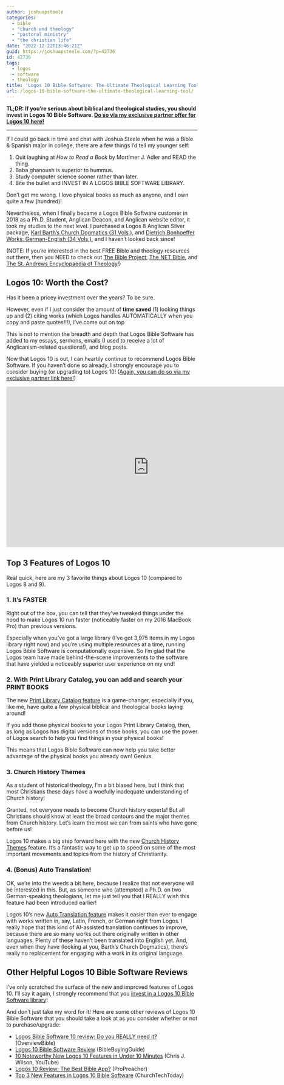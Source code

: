 ```yaml
---
author: joshuapsteele
categories:
  - bible
  - "church and theology"
  - "pastoral ministry"
  - "the christian life"
date: "2022-12-22T13:46:21Z"
guid: https://joshuapsteele.com/?p=42736
id: 42736
tags:
  - logos
  - software
  - theology
title: 'Logos 10 Bible Software: The Ultimate Theological Learning Tool'
url: /logos-10-bible-software-the-ultimate-theological-learning-tool/
---
```


**TL;DR: If you’re serious about biblical and theological studies, you should invest in Logos 10 Bible Software. [Do so via my exclusive partner offer for Logos 10 here!](https://partners.faithlife.com/click.track?CID=431490&AFID=529204)**

---

If I could go back in time and chat with Joshua Steele when he was a Bible &amp; Spanish major in college, there are a few things I’d tell my younger self:

1. Quit laughing at *How to Read a Book* by Mortimer J. Adler and READ the thing.
2. Baba ghanoush is superior to hummus.
3. Study computer science sooner rather than later.
4. Bite the bullet and INVEST IN A LOGOS BIBLE SOFTWARE LIBRARY.

Don’t get me wrong. I love physical books as much as anyone, and I own quite a few (hundred)!

Nevertheless, when I finally became a Logos Bible Software customer in 2018 as a Ph.D. Student, Anglican Deacon, and Anglican website editor, it took my studies to the next level. I purchased a Logos 8 Anglican Silver package, [Karl Barth’s Church Dogmatics (31 Vols.)](https://www.logos.com/product/5758/barths-church-dogmatics), and [Dietrich Bonhoeffer Works: German-English (34 Vols.)](https://www.logos.com/product/152651/dietrich-bonhoeffer-works-german-english), and I haven’t looked back since!

(NOTE: If you’re interested in the best FREE Bible and theology resources out there, then you NEED to check out [The Bible Project](https://bibleproject.com/), [The NET Bible](https://netbible.org/bible/Matthew+1#), and [The St. Andrews Encyclopaedia of Theology](https://www.saet.ac.uk/index.php/articles)!)

## Logos 10: Worth the Cost?

Has it been a pricey investment over the years? To be sure.

However, even if I just consider the amount of **time saved** (1) looking things up and (2) citing works (which Logos handles AUTOMATICALLY when you copy and paste quotes!!!), I’ve come out on top

This is not to mention the breadth and depth that Logos Bible Software has added to my essays, sermons, emails (I used to receive a lot of Anglicanism-related questions!), and blog posts.

Now that Logos 10 is out, I can heartily continue to recommend Logos Bible Software. If you haven’t done so already, I strongly encourage you to consider buying (or upgrading to) Logos 10! ([Again, you can do so via my exclusive partner link here!](https://partners.faithlife.com/click.track?CID=431490&AFID=529204))

<iframe allow="accelerometer; autoplay; clipboard-write; encrypted-media; gyroscope; picture-in-picture" allowfullscreen="" frameborder="0" height="422" loading="lazy" src="https://www.youtube.com/embed/mfoaX1zkhuU?feature=oembed" title="Logos 10 Is Here" width="750"></iframe>

## Top 3 Features of Logos 10

Real quick, here are my 3 favorite things about Logos 10 (compared to Logos 8 and 9).

### 1. It’s FASTER

Right out of the box, you can tell that they’ve tweaked things under the hood to make Logos 10 run faster (noticeably faster on my 2016 MacBook Pro) than previous versions.

Especially when you’ve got a large library (I’ve got 3,975 items in my Logos library right now) and you’re using multiple resources at a time, running Logos Bible Software is computationally expensive. So I’m glad that the Logos team have made behind-the-scene improvements to the software that have yielded a noticeably superior user experience on my end!

### 2. With Print Library Catalog, you can add and search your PRINT BOOKS

The new [Print Library Catalog feature](https://www.logos.com/features/print-library-catalog) is a game-changer, especially if you, like me, have quite a few physical biblical and theological books laying around!

If you add those physical books to your Logos Print Library Catalog, then, as long as Logos has digital versions of those books, you can use the power of Logos search to help you find things in your physical books!

This means that Logos Bible Software can now help you take better advantage of the physical books you already own! Genius.

### 3. Church History Themes

As a student of historical theology, I’m a bit biased here, but I think that most Christians these days have a woefully inadequate understanding of Church history!

Granted, not everyone needs to become Church history experts! But all Christians should know at least the broad contours and the major themes from Church history. Let’s learn the most we can from saints who have gone before us!

Logos 10 makes a big step forward here with the new [Church History Themes](https://www.logos.com/features/church-history) feature. It’s a fantastic way to get up to speed on some of the most important movements and topics from the history of Christianity.

### 4. (Bonus) Auto Translation!

OK, we’re into the weeds a bit here, because I realize that not everyone will be interested in this. But, as someone who (attempted) a Ph.D. on two German-speaking theologians, let me just tell you that I REALLY wish this feature had been introduced earlier!

Logos 10’s new [Auto Translation feature](https://www.logos.com/features/auto-translation) makes it easier than ever to engage with works written in, say, Latin, French, or German right from Logos. I really hope that this kind of AI-assisted translation continues to improve, because there are so many works out there originally written in other languages. Plenty of these haven’t been translated into English yet. And, even when they have (looking at you, Barth’s Church Dogmatics), there’s really no replacement for engaging with a work in its original language.

## Other Helpful Logos 10 Bible Software Reviews

I’ve only scratched the surface of the new and improved features of Logos 10. I’ll say it again, I strongly recommend that you [invest in a Logos 10 Bible Software library](https://partners.faithlife.com/click.track?CID=431490&AFID=529204)!

And don’t just take my word for it! Here are some other reviews of Logos 10 Bible Software that you should take a look at as you consider whether or not to purchase/upgrade:

- [Logos Bible Software 10 review: Do you REALLY need it?](https://overviewbible.com/logos-bible-software-review/) (OverviewBible)
- [Logos 10 Bible Software Review](https://biblebuyingguide.com/logos-10-bible-software-review/) (BibleBuyingGuide)
- [10 Noteworthy New Logos 10 Features in Under 10 Minutes](https://www.youtube.com/watch?v=zN6USy9hc4I) (Chris J. Wilson, YouTube)
- [Logos 10 Review: The Best Bible App?](https://www.propreacher.com/logos-10-review/) (ProPreacher)
- [Top 3 New Features in Logos 10 Bible Software](https://churchtechtoday.com/top-3-new-features-in-logos-10-bible-software-review/) (ChurchTechToday)